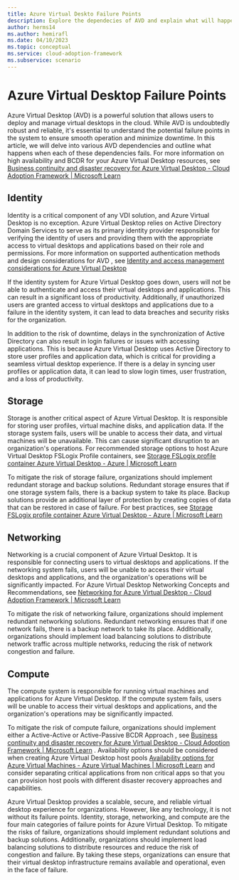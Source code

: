 ```yaml
---
title: Azure Virtual Deskto Failure Points
description: Explore the dependecies of AVD and explain what will happen when these dependecies fail
author: herms14
ms.author: hemirafl
ms.date: 04/10/2023
ms.topic: conceptual
ms.service: cloud-adoption-framework
ms.subservice: scenario
---
```



# Azure Virtual Desktop Failure Points


Azure Virtual Desktop (AVD) is a powerful solution that allows users to deploy and manage virtual desktops in the cloud. While AVD is undoubtedly robust and reliable, it's essential to understand the potential failure points in the system to ensure smooth operation and minimize downtime. In this article, we will delve into various AVD dependencies and outline what happens when each of these dependencies fails. For more information on high availability  and BCDR for your Azure Virtual Desktop resources, see [Business continuity and disaster recovery for Azure Virtual Desktop - Cloud Adoption Framework | Microsoft Learn](eslz-business-continuity-and-disaster-recovery.md)

## Identity 

Identity is a critical component of any VDI solution, and Azure Virtual Desktop is no exception. Azure Virtual Desktop relies on Active Directory Domain Services to serve as its primary identity provider responsible for verifying the identity of users and providing them with the appropriate access to virtual desktops and applications based on their role and permissions. For more information on supported authentication methods and design considerations for AVD , see [Identity and access management considerations for Azure Virtual Desktop](eslz-identity-and-access-management.md)

If the identity system for Azure Virtual Desktop goes down, users will not be able to authenticate and access their virtual desktops and applications. This can result in a significant loss of productivity. Additionally, if unauthorized users are granted access to virtual desktops and applications due to a failure in the identity system, it can lead to data breaches and security risks for the organization.

In addition to the risk of downtime, delays in the synchronization of Active Directory can also result in login failures or issues with accessing applications. This is because Azure Virtual Desktop uses Active Directory to store user profiles and application data, which is critical for providing a seamless virtual desktop experience. If there is a delay in syncing user profiles or application data, it can lead to slow login times, user frustration, and a loss of productivity.

## Storage 

Storage is another critical aspect of Azure Virtual Desktop. It is responsible for storing user profiles, virtual machine disks, and application data. If the storage system fails, users will be unable to access their data, and virtual machines will be unavailable. This can cause significant disruption to an organization's operations. For recommended storage options to host Azure Virtual Desktop FSLogix Profile containers, see [Storage FSLogix profile container Azure Virtual Desktop - Azure | Microsoft Learn](https://github.com/MicrosoftDocs/azure-docs/blob/main/articles/virtual-desktop/store-fslogix-profile.md)

To mitigate the risk of storage failure, organizations should implement redundant storage and backup solutions. Redundant storage ensures that if one storage system fails, there is a backup system to take its place. Backup solutions provide an additional layer of protection by creating copies of data that can be restored in case of failure. For best practices, see [Storage FSLogix profile container Azure Virtual Desktop - Azure | Microsoft Learn](https://github.com/MicrosoftDocs/azure-docs/blob/main/articles/virtual-desktop/store-fslogix-profile.md)

## Networking 
Networking is a crucial component of Azure Virtual Desktop. It is responsible for connecting users to virtual desktops and applications. If the networking system fails, users will be unable to access their virtual desktops and applications, and the organization's operations will be significantly impacted. For Azure Virtual Desktop Networking Concepts and Recommendations, see [Networking for Azure Virtual Desktop - Cloud Adoption Framework | Microsoft Learn](https://github.com/MicrosoftDocs/cloud-adoption-framework/blob/main/docs/scenarios/wvd/eslz-network-topology-and-connectivity.md)

To mitigate the risk of networking failure, organizations should implement redundant networking solutions. Redundant networking ensures that if one network fails, there is a backup network to take its place. Additionally, organizations should implement load balancing solutions to distribute network traffic across multiple networks, reducing the risk of network congestion and failure.

## Compute 
The compute system is responsible for running virtual machines and applications for Azure Virtual Desktop. If the compute system fails, users will be unable to access their virtual desktops and applications, and the organization's operations may be significantly impacted.

To mitigate the risk of compute failure, organizations should implement either a Active-Active or Active-Passive BCDR Approach , see [Business continuity and disaster recovery for Azure Virtual Desktop - Cloud Adoption Framework | Microsoft Learn](eslz-business-continuity-and-disaster-recovery#active-active-host-pool.md) . Availability options should be considered when creating Azure Virtual Desktop host pools [Availability options for Azure Virtual Machines - Azure Virtual Machines | Microsoft Learn](https://github.com/MicrosoftDocs/azure-docs/blob/main/articles/virtual-machines/availability.md) and consider separating critical applications from non critical apps so that you can provision host pools with different disaster recovery approaches and capabilities. 

Azure Virtual Desktop provides a scalable, secure, and reliable virtual desktop experience for organizations. However, like any technology, it is not without its failure points. Identity, storage, networking, and compute are the four main categories of failure points for Azure Virtual Desktop. To mitigate the risks of failure, organizations should implement redundant solutions and backup solutions. Additionally, organizations should implement load balancing solutions to distribute resources and reduce the risk of congestion and failure. By taking these steps, organizations can ensure that their virtual desktop infrastructure remains available and operational, even in the face of failure.


